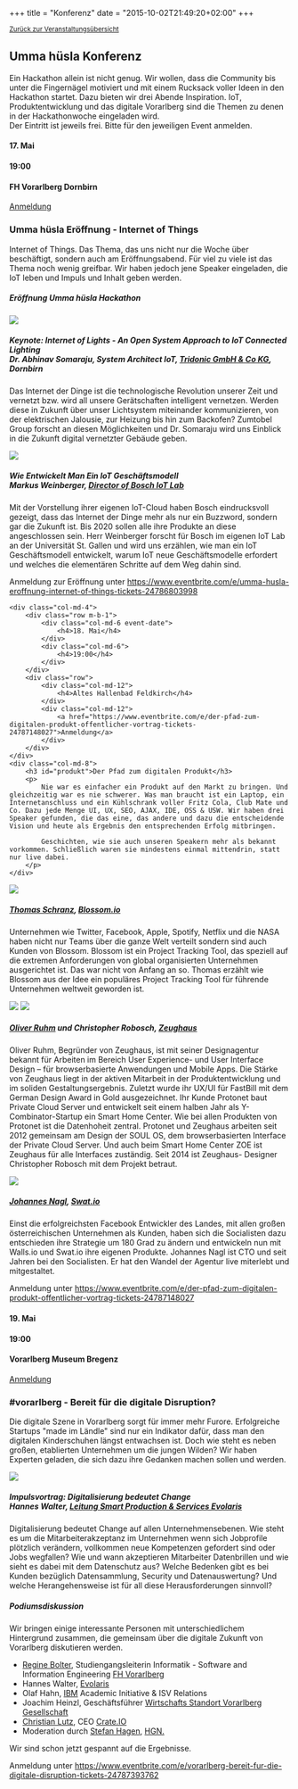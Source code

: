 +++
title = "Konferenz"
date = "2015-10-02T21:49:20+02:00"
+++

<small><a href="/veranstaltungen">Zurück zur Veranstaltungsübersicht</a></small>

## Umma hüsla Konferenz

Ein Hackathon allein ist nicht genug. Wir wollen, dass die Community bis unter die Fingernägel motiviert und mit einem Rucksack voller Ideen in den Hackathon startet. Dazu bieten wir drei Abende Inspiration. IoT, Produktentwicklung und das digitale Vorarlberg sind die Themen zu denen in der Hackathonwoche eingeladen wird.<br/>
Der Eintritt ist jeweils frei. Bitte für den jeweiligen Event anmelden.

<div id="iot" class="row event-list m-y-1 p-y-1">
	<div class="col-md-4">
		<div class="row m-b-1">
			<div class="col-md-6 event-date">
				<h4>17. Mai</h4>
			</div>
			<div class="col-md-6">
				<h4>19:00</h4>
			</div>
		</div>
		<div class="row">
			<div class="col-md-12">
				<h4>FH Vorarlberg Dornbirn</h4>
			</div>
			<div class="col-md-12">
				<a href="https://www.eventbrite.com/e/umma-husla-eroffnung-internet-of-things-tickets-24786803998">Anmeldung</a>
			</div>
		</div>
	</div>
	<div class="col-md-8">
		<h3>Umma hüsla Eröffnung - Internet of Things</h3>
		<p>
			Internet of Things. Das Thema, das uns nicht nur die Woche über beschäftigt, sondern auch am Eröffnungsabend. Für viel zu viele ist das Thema noch wenig greifbar. Wir haben jedoch jene Speaker eingeladen, die IoT leben und Impuls und Inhalt geben werden.
		</p>
	</div>
</div>
<div class="row m-b-1">
	<div class="col-md-2 col-md-offset-2">
	</div>
	<div class="col-md-8">
		<h5>Eröffnung Umma hüsla Hackathon</h5>
	</div>
</div>
<div class="row">
	<div class="col-md-2 col-md-offset-2"><img class="img-fluid" src="/img/speaker/abhinav.jpg" /></div>
	<div class="col-md-8">
		<h5>Keynote: Internet of Lights - An Open System Approach to IoT Connected Lighting<br/>Dr. Abhinav Somaraju, System Architect IoT, <a href="http://www.tridonic.com/">Tridonic GmbH &amp; Co KG</a>, Dornbirn </h5>
		<p>
			Das Internet der Dinge ist die technologische Revolution unserer Zeit und vernetzt bzw. wird all unsere Gerätschaften intelligent vernetzen. Werden diese in Zukunft über unser Lichtsystem miteinander kommunizieren, von der elektrischen Jalousie, zur Heizung bis hin zum Backofen? Zumtobel Group forscht an diesen Möglichkeiten und Dr. Somaraju wird uns Einblick in die Zukunft digital vernetzter Gebäude geben.
		</p>
	</div>
</div>
<div class="row">
	<div class="col-md-2 col-md-offset-2"><img class="img-fluid" src="/img/speaker/markus.jpg" /></div>
	<div class="col-md-8">
		<h5>Wie Entwickelt Man Ein IoT Geschäftsmodell<br/>Markus Weinberger, <a href="http://www.iot-lab.ch/">Director of Bosch IoT Lab</a></h5>
		<p>
			Mit der Vorstellung ihrer eigenen IoT-Cloud haben Bosch eindrucksvoll gezeigt, dass das Internet der Dinge mehr als nur ein Buzzword, sondern gar die Zukunft ist. Bis 2020 sollen alle ihre Produkte an diese angeschlossen sein. Herr Weinberger forscht für Bosch im eigenen IoT Lab an der Universität St. Gallen und wird uns erzählen, wie man ein IoT Geschäftsmodell entwickelt, warum IoT neue Geschäftsmodelle erfordert und welches die elementären Schritte auf dem Weg dahin sind.
		</p>
	</div>
</div>
<div class="row">
	<div class="col-md-8 col-md-offset-4">
		Anmeldung zur Eröffnung unter <a href="https://www.eventbrite.com/e/umma-husla-eroffnung-internet-of-things-tickets-24786803998">https://www.eventbrite.com/e/umma-husla-eroffnung-internet-of-things-tickets-24786803998</a>
	</div>
</div>
<div id="produkt" class="row event-list m-y-1 p-y-1">

	<div class="col-md-4">
		<div class="row m-b-1">
			<div class="col-md-6 event-date">
				<h4>18. Mai</h4>
			</div>
			<div class="col-md-6">
				<h4>19:00</h4>
			</div>
		</div>
		<div class="row">
			<div class="col-md-12">
				<h4>Altes Hallenbad Feldkirch</h4>
			</div>
			<div class="col-md-12">
				<a href="https://www.eventbrite.com/e/der-pfad-zum-digitalen-produkt-offentlicher-vortrag-tickets-24787148027">Anmeldung</a>
			</div>
		</div>
	</div>
	<div class="col-md-8">
		<h3 id="produkt">Der Pfad zum digitalen Produkt</h3>
		<p>
			Nie war es einfacher ein Produkt auf den Markt zu bringen. Und gleichzeitig war es nie schwerer. Was man braucht ist ein Laptop, ein Internetanschluss und ein Kühlschrank voller Fritz Cola, Club Mate und Co. Dazu jede Menge UI, UX, SEO, AJAX, IDE, OSS & USW. Wir haben drei Speaker gefunden, die das eine, das andere und dazu die entscheidende Vision und heute als Ergebnis den entsprechenden Erfolg mitbringen.
			
			Geschichten, wie sie auch unseren Speakern mehr als bekannt vorkommen. Schließlich waren sie mindestens einmal mittendrin, statt nur live dabei.
		</p>
	</div>
</div>
<div class="row">		
	<div class="col-md-2 col-md-offset-2"><img class="img-fluid" src="/img/speaker/thomas.jpg" /></div>
	<div class="col-md-8">
	<h5><a href="https://twitter.com/__tosh">Thomas Schranz</a>, <a href="http://blossom.io">Blossom.io</a></h5>
		<p>
		Unternehmen wie Twitter, Facebook, Apple, Spotify, Netflix und die NASA haben nicht nur Teams über die ganze Welt verteilt sondern sind auch Kunden von Blossom.
Blossom ist ein Project Tracking Tool, das speziell auf die extremen Anforderungen von global organisierten Unternehmen ausgerichtet ist.
Das war nicht von Anfang an so. Thomas erzählt wie Blossom aus der Idee ein populäres Project Tracking Tool für führende Unternehmen weltweit geworden ist.
		</p>
	</div>
</div>
<div class="row">		
	<div class="col-md-2 col-md-offset-2">
		<img class="img-fluid m-b-1" src="/img/speaker/oli.jpg" />
		<img class="img-fluid" src="/img/speaker/christopher.jpg" />
	</div>
	<div class="col-md-8">
		<h5><a href="https://twitter.com/oliverruhm">Oliver Ruhm</a> und Christopher Robosch, <a href="http://www.zeughaus.com/">Zeughaus</a></h5>
		<p>
			Oliver Ruhm, Begründer von Zeughaus, ist mit seiner Designagentur bekannt für Arbeiten im Bereich User Experience- und User Interface Design – für browserbasierte Anwendungen und Mobile Apps. Die Stärke von Zeughaus liegt in der aktiven Mitarbeit in der Produktentwicklung und im soliden Gestaltungsergebnis. Zuletzt wurde ihr UX/UI für FastBill mit dem German Design Award in Gold ausgezeichnet. Ihr Kunde Protonet baut Private Cloud Server und entwickelt seit einem halben Jahr als Y-Combinator-Startup ein Smart Home Center. Wie bei allen Produkten von Protonet ist die Datenhoheit zentral. Protonet und Zeughaus arbeiten seit 2012 gemeinsam am Design der SOUL OS, dem browserbasierten Interface der Private Cloud Server. Und auch beim Smart Home Center ZOE ist Zeughaus für alle Interfaces zuständig. Seit 2014 ist Zeughaus- Designer Christopher Robosch mit dem Projekt betraut.
		</p>
	</div>
</div>
<div class="row">		
	<div class="col-md-2 col-md-offset-2"><img class="img-fluid" src="/img/speaker/johannes.jpg" /></div>
	<div class="col-md-8">
		<h5><a href="https://twitter.com/jollife">Johannes Nagl</a>, <a href="http://swat.io">Swat.io</a></h5>
		<p>
			Einst die erfolgreichsten Facebook Entwickler des Landes, mit allen großen österreichischen Unternehmen als Kunden, haben sich die Socialisten dazu entschieden ihre Strategie um 180 Grad zu ändern und entwickeln nun mit Walls.io und Swat.io ihre eigenen Produkte. Johannes Nagl ist CTO und seit Jahren bei den Socialisten. Er hat den Wandel der Agentur live miterlebt und mitgestaltet.
		</p>
	</div>
</div>
<div class="row">
	<div class="col-md-8 col-md-offset-4">
		Anmeldung unter <a href="https://www.eventbrite.com/e/der-pfad-zum-digitalen-produkt-offentlicher-vortrag-tickets-24787148027">https://www.eventbrite.com/e/der-pfad-zum-digitalen-produkt-offentlicher-vortrag-tickets-24787148027</a>
	</div>
</div>
<div id="vorarlberg" class="row event-list m-y-1 p-y-1">
	<div class="col-md-4">
		<div class="row m-b-1">
			<div class="col-md-6 event-date">
				<h4>19. Mai</h4>
			</div>
			<div class="col-md-6">
				<h4>19:00</h4>
			</div>
		</div>
		<div class="row">
			<div class="col-md-12">
				<h4>Vorarlberg Museum Bregenz</h4>
			</div>
			<div class="col-md-12">
				<a href="https://www.eventbrite.com/e/vorarlberg-bereit-fur-die-digitale-disruption-tickets-24787393762">Anmeldung</a>
			</div>
		</div>
	</div>
	<div class="col-md-8">
		<h3>#vorarlberg - Bereit für die digitale Disruption?</h3>
		<p>
			Die digitale Szene in Vorarlberg sorgt für immer mehr Furore. Erfolgreiche Startups "made im Ländle" sind nur ein Indikator dafür, dass man den digitalen Kinderschuhen längst entwachsen ist. Doch wie steht es neben großen, etablierten Unternehmen um die jungen Wilden? Wir haben  Experten geladen, die sich dazu ihre Gedanken machen sollen und werden.
		</p>
	</div>
</div>
<div class="row">		
	<div class="col-md-2 col-md-offset-2"><img class="img-fluid" src="/img/speaker/hannes.jpg" /></div>
	<div class="col-md-8">
	<h5>Impulsvortrag: Digitalisierung bedeutet Change<br/>Hannes Walter, <a href="https://www.evolaris.net/">Leitung Smart Production & Services Evolaris</a></h5>
		<p>
Digitalisierung bedeutet Change auf allen Unternehmensebenen. Wie steht es um die Mitarbeiterakzeptanz im Unternehmen wenn sich Jobprofile plötzlich verändern, vollkommen neue Kompetenzen gefordert sind oder Jobs wegfallen? Wie und wann akzeptieren Mitarbeiter Datenbrillen und wie sieht es dabei mit dem Datenschutz aus? Welche Bedenken gibt es bei Kunden bezüglich Datensammlung, Security und Datenauswertung? Und welche Herangehensweise ist für all diese Herausforderungen sinnvoll?
		</p>
	</div>
</div>
<div class="row m-t-1">		
	<div class="col-md-2 col-md-offset-2"></div>
	<div class="col-md-8">
	<h5>Podiumsdiskussion</h5>
		<p>
			Wir bringen einige interessante Personen mit unterschiedlichem Hintergrund zusammen, die gemeinsam über die digitale Zukunft von Vorarlberg diskutieren werden.
		</p>
		<ul>
			<li>
				<a href="https://www.youtube.com/watch?v=9rbT4Po0b_U">Regine Bolter</a>,  Studiengangsleiterin Informatik - Software and Information Engineering <a href="https://www.fhv.at">FH Vorarlberg</a>
			</li>
			<li>
				Hannes Walter, <a href="https://www.evolaris.net/en/">Evolaris</a>
			</li>
			<li>
				Olaf Hahn, <a href="http://ibm.com">IBM</a> Academic Initiative &amp; ISV Relations
			</li>
			<li>
				Joachim Heinzl, Geschäftsführer <a href="http://www.wisto.at/">Wirtschafts Standort Vorarlberg Gesellschaft</a>
			</li>
			<li>
				<a href="https://twitter.com/machineonthego">Christian Lutz</a>, CEO <a href="https://crate.io/">Crate.IO</a>
			</li>
			<li>
				Moderation durch <a href="https://twitter.com/stefan_hagen">Stefan Hagen</a>, <a href="http://hgn.io">HGN.</a>
			</li>
		</ul>
		<p>
			Wir sind schon jetzt gespannt auf die Ergebnisse.
		</p>
	</div>
</div>
<div class="row">
	<div class="col-md-8 col-md-offset-4">
		Anmeldung unter <a href="https://www.eventbrite.com/e/vorarlberg-bereit-fur-die-digitale-disruption-tickets-24787393762">https://www.eventbrite.com/e/vorarlberg-bereit-fur-die-digitale-disruption-tickets-24787393762</a>
	</div>
</div>
